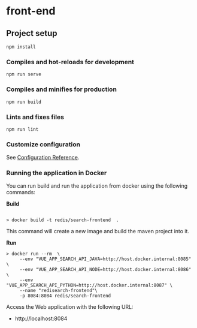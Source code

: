 # front-end

## Project setup
```
npm install
```

### Compiles and hot-reloads for development
```
npm run serve
```

### Compiles and minifies for production
```
npm run build
```

### Lints and fixes files
```
npm run lint
```

### Customize configuration
See [Configuration Reference](https://cli.vuejs.org/config/).


### Running the application in Docker

You can run build and run the application from docker using the following commands:

**Build**

```shell script

> docker build -t redis/search-frontend  . 

```

This command will create a new image and build the maven project into it.

**Run**

```shell script
> docker run --rm  \
     --env "VUE_APP_SEARCH_API_JAVA=http://host.docker.internal:8085" \
     --env "VUE_APP_SEARCH_API_NODE=http://host.docker.internal:8086" \
     --env "VUE_APP_SEARCH_API_PYTHON=http://host.docker.internal:8087" \
     --name "redisearch-frontend"\
     -p 8084:8084 redis/search-frontend
```

Access the Web application with the following URL:

* http://localhost:8084
